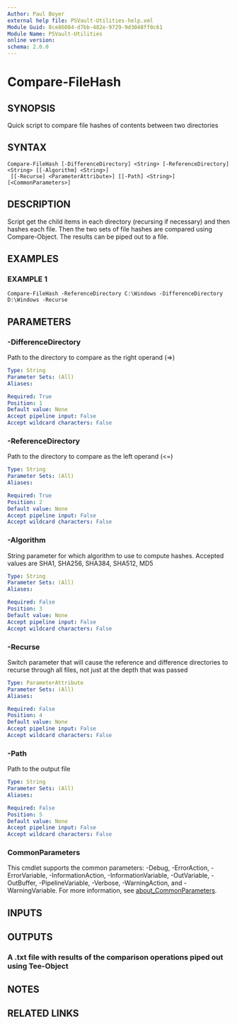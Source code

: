 ```yaml
---
Author: Paul Boyer
external help file: PSVault-Utilities-help.xml
Module Guid: 8ce86084-d7bb-482e-9729-9d3048ff0c61
Module Name: PSVault-Utilities
online version:
schema: 2.0.0
---
```


# Compare-FileHash

## SYNOPSIS
Quick script to compare file hashes of contents between two directories

## SYNTAX

```
Compare-FileHash [-DifferenceDirectory] <String> [-ReferenceDirectory] <String> [[-Algorithm] <String>]
 [[-Recurse] <ParameterAttribute>] [[-Path] <String>] [<CommonParameters>]
```

## DESCRIPTION
Script get the child items in each directory (recursing if necessary) and then hashes each file.
Then the two sets of file hashes are compared using
Compare-Object.
The results can be piped out to a file.

## EXAMPLES

### EXAMPLE 1
```
Compare-FileHash -ReferenceDirectory C:\Windows -DifferenceDirectory D:\Windows -Recurse
```

## PARAMETERS

### -DifferenceDirectory
Path to the directory to compare as the right operand (=\>)

```yaml
Type: String
Parameter Sets: (All)
Aliases:

Required: True
Position: 1
Default value: None
Accept pipeline input: False
Accept wildcard characters: False
```

### -ReferenceDirectory
Path to the directory to compare as the left operand (\<=)

```yaml
Type: String
Parameter Sets: (All)
Aliases:

Required: True
Position: 2
Default value: None
Accept pipeline input: False
Accept wildcard characters: False
```

### -Algorithm
String parameter for which algorithm to use to compute hashes.
Accepted values are SHA1, SHA256, SHA384, SHA512, MD5

```yaml
Type: String
Parameter Sets: (All)
Aliases:

Required: False
Position: 3
Default value: None
Accept pipeline input: False
Accept wildcard characters: False
```

### -Recurse
Switch parameter that will cause the reference and difference directories to recurse through all files, not just at the depth that was passed

```yaml
Type: ParameterAttribute
Parameter Sets: (All)
Aliases:

Required: False
Position: 4
Default value: None
Accept pipeline input: False
Accept wildcard characters: False
```

### -Path
Path to the output file

```yaml
Type: String
Parameter Sets: (All)
Aliases:

Required: False
Position: 5
Default value: None
Accept pipeline input: False
Accept wildcard characters: False
```

### CommonParameters
This cmdlet supports the common parameters: -Debug, -ErrorAction, -ErrorVariable, -InformationAction, -InformationVariable, -OutVariable, -OutBuffer, -PipelineVariable, -Verbose, -WarningAction, and -WarningVariable. For more information, see [about_CommonParameters](http://go.microsoft.com/fwlink/?LinkID=113216).

## INPUTS

## OUTPUTS

### A .txt file with results of the comparison operations piped out using Tee-Object
## NOTES

## RELATED LINKS
